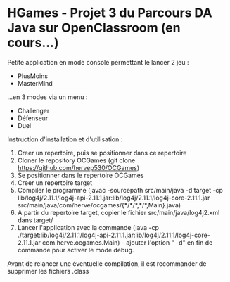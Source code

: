 # HGames - Projet 3 du Parcours DA Java sur OpenClassroom (en cours...)

Petite application en mode console permettant le lancer 2 jeu :
- PlusMoins
- MasterMind

...en 3 modes via un menu :
- Challenger
- Défenseur
- Duel

Instruction d'installation et d'utilisation :
1. Creer un repertoire, puis se positionner dans ce repertoire
2. Cloner le repository OCGames (git clone https://github.com/hervep530/OCGames)
3. Se positionner dans le repertoire OCGames
4. Creer un repertoire target
5. Compiler le programme (javac -sourcepath src/main/java -d target -cp lib/log4j/2.11.1/log4j-api-2.11.1.jar:lib/log4j/2.11.1/log4j-core-2.11.1.jar src/main/java/com/herve/ocgames/{\*/\*/\*,\*/\*,Main}.java)
6. A partir du repertoire target, copier le fichier  src/main/java/log4j2.xml dans target/
7. Lancer l'application avec la commande (java -cp ./target:lib/log4j/2.11.1/log4j-api-2.11.1.jar:lib/log4j/2.11.1/log4j-core-2.11.1.jar com.herve.ocgames.Main) - ajouter l'option " -d" en fin de commande pour activer le mode debug.

Avant de relancer une éventuelle compilation, il est recommander de supprimer les fichiers .class 